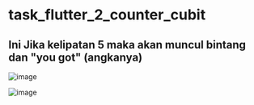 # task_flutter_2_counter_cubit

## Ini Jika kelipatan 5 maka akan muncul bintang dan "you got" (angkanya)
![image](https://github.com/user-attachments/assets/9f0c3781-0f96-4157-92f6-6e601940c159)

![image](https://github.com/user-attachments/assets/6e2e2996-19d9-47e2-b658-bc637c74d687)


